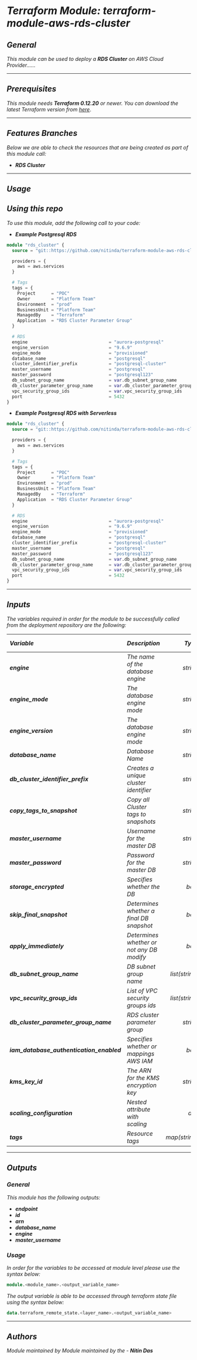 # _Terraform Module: terraform-module-aws-rds-cluster_


## _General_

_This module can be used to deploy a_ _**RDS Cluster** on AWS Cloud Provider......_


---

## _Prerequisites_

_This module needs **Terraform 0.12.20** or newer._
_You can download the latest Terraform version from_ [_here_](https://www.terraform.io/downloads.html).



---

## _Features Branches_

_Below we are able to check the resources that are being created as part of this module call:_

- _**RDS Cluster**_


---

## _Usage_

## _Using this repo_

_To use this module, add the following call to your code:_

* _**Example Postgresql RDS**_

```tf
module "rds_cluster" {
  source = "git::https://github.com/nitinda/terraform-module-aws-rds-cluster.git?ref=master"

  providers = {
    aws = aws.services
  }

  # Tags
  tags = {
    Project      = "POC"
    Owner        = "Platform Team"
    Environment  = "prod"
    BusinessUnit = "Platform Team"
    ManagedBy    = "Terraform"
    Application  = "RDS Cluster Parameter Group"
  }

  # RDS
  engine                               = "aurora-postgresql"
  engine_version                       = "9.6.9"
  engine_mode                          = "provisioned"
  database_name                        = "postgresql"
  cluster_identifier_prefix            = "postgresql-cluster"
  master_username                      = "postgresql"
  master_password                      = "postgresql123"
  db_subnet_group_name                 = var.db_subnet_group_name
  db_cluster_parameter_group_name      = var.db_cluster_parameter_group_name
  vpc_security_group_ids               = var.vpc_security_group_ids
  port                                 = 5432
}
```

* _**Example Postgresql RDS with Serverless**_


```tf
module "rds_cluster" {
  source = "git::https://github.com/nitinda/terraform-module-aws-rds-cluster.git?ref=master"

  providers = {
    aws = aws.services
  }

  # Tags
  tags = {
    Project      = "POC"
    Owner        = "Platform Team"
    Environment  = "prod"
    BusinessUnit = "Platform Team"
    ManagedBy    = "Terraform"
    Application  = "RDS Cluster Parameter Group"
  }

  # RDS
  engine                               = "aurora-postgresql"
  engine_version                       = "9.6.9"
  engine_mode                          = "provisioned"
  database_name                        = "postgresql"
  cluster_identifier_prefix            = "postgresql-cluster"
  master_username                      = "postgresql"
  master_password                      = "postgresql123"
  db_subnet_group_name                 = var.db_subnet_group_name
  db_cluster_parameter_group_name      = var.db_cluster_parameter_group_name
  vpc_security_group_ids               = var.vpc_security_group_ids
  port                                 = 5432
}
```

---

## _Inputs_

_The variables required in order for the module to be successfully called from the deployment repository are the following:_

|**_Variable_** | **_Description_** | **_Type_** | **_Argument Comments_** |
|:----|:----|-----:|:---:|
| **_engine_** | _The name of the database engine_ | _string_ | **_Required_** |
| **_engine\_mode_** | _The database engine mode_ | _string_ | **_Required_** |
| **_engine\_version_** | _The database engine mode_ | _string_ | **_Required_** |
| **_database\_name_** | _Database Name_ | _string_ | **_Required_** |
| **_db\_cluster\_identifier\_prefix_** | _Creates a unique cluster identifier_ | _string_ | **_Required_** |
| **_copy\_tags\_to\_snapshot_** | _Copy all Cluster tags to snapshots_ | _string_ | **_Optional (Default false)_** |
| **_master\_username_** | _Username for the master DB_ | _string_ | **_Required_** |
| **_master\_password_** | _Password for the master DB_ | _string_ | **_Required_** |
| **_storage\_encrypted_** | _Specifies whether the DB_ | _bool_ | **_Optional (Default false)_** |
| **_skip\_final\_snapshot_** | _Determines whether a final DB snapshot_ | _bool_ | **_Optional (Default false)_** |
| **_apply\_immediately_** | _Determines whether or not any DB modify_ | _bool_ | **_Optional (Default false)_** |
| **_db\_subnet\_group\_name_** | _DB subnet group name_ | _list(string)_ | **_Required_** |
| **_vpc\_security\_group\_ids_** | _List of VPC security groups ids_ | _list(string)_ | **_Required_** |
| **_db\_cluster\_parameter\_group\_name_** | _RDS cluster parameter group_ | _string_ | **_Required_** |
| **_iam\_database\_authentication\_enabled_** | _Specifies whether or mappings AWS IAM_ | _bool_ | **_Optional (Default false)_** |
| **_kms\_key\_id_** | _The ARN for the KMS encryption key_ | _string_ | **_Optional (Default null)_** |
| **_scaling\_configuration_** | _Nested attribute with scaling_ | _any_ | **_Optional (Default [])_** |
| **_tags_** | _Resource tags_ | _map(string)_ | **_Required_** |


---


## _Outputs_

### _General_

_This module has the following outputs:_

* **_endpoint_**
* **_id_**
* **_arn_**
* **_database\_name_**
* **_engine_**
* **_master\_username_**


### _Usage_

_In order for the variables to be accessed at module level please use the syntax below:_

```tf
module.<module_name>.<output_variable_name>
```


_The output variable is able to be accessed through terraform state file using the syntax below:_

```tf
data.terraform_remote_state.<layer_name>.<output_variable_name>
```

---



## _Authors_

_Module maintained by Module maintained by the -_ **_Nitin Das_**